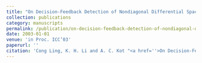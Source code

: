 ```yaml
---
title: "On Decision-Feedback Detection of Nondiagonal Differential Space-Time Modulation in Temporally Correlated Fading Channels"
collection: publications
category: manuscripts
permalink: /publication/on-decision-feedback-detection-of-nondiagonal-differential-space-time-modulation-in-temporally-correlated-fading-channels
date: 2003-01-01
venue: 'in Proc. ICC’03'
paperurl: ''
citation: 'Cong Ling, K. H. Li and A. C. Kot "<a href=''>On Decision-Feedback Detection of Nondiagonal Differential Space-Time Modulation in Temporally Correlated Fading Channels</a>", in Proc. ICC’03, Anchorage, AL, May 2003, pp. 2648–2652.'
---
```

